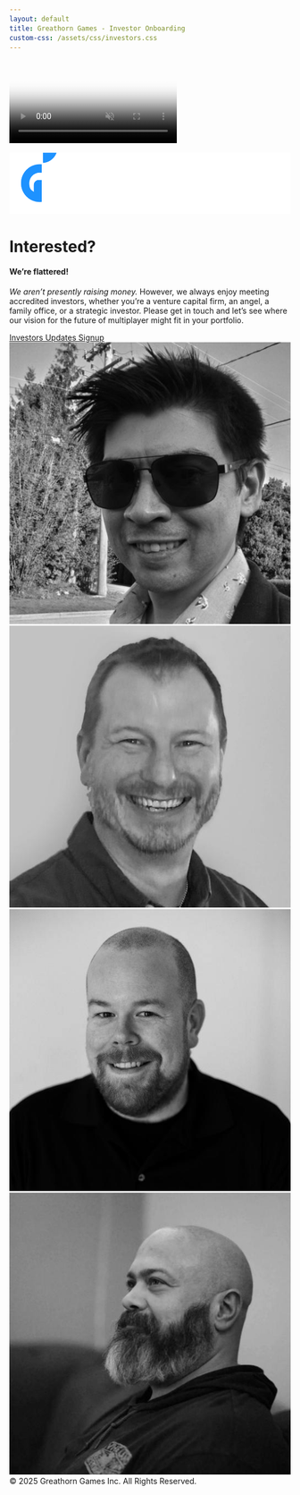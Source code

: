 ```yaml
---
layout: default
title: Greathorn Games - Investor Onboarding
custom-css: /assets/css/investors.css
---
```

<video autoplay loop muted playsinline class="bg-video" poster="assets/videos/lander-background.jpg"><source src="/assets/videos/lander-background.mp4" type="video/mp4"></video>
<div class="branding" id="header">
    <div class="branding-content">
        <img src="assets/images/greathorn.png" alt="Greathorn Games">
    </div>
</div>
<div class="masthead">
    <div class="masthead-content text-white">
        <div class="container-fluid px-4 px-lg-0" id="content">
            <h1 class="fst-italic lh-1 mb-4">Interested?</h1>
            <h4>We’re flattered!</h4>
            <p class="mb-5"><em role="heading">We aren’t presently raising money.</em> However, we always enjoy meeting accredited investors, whether you’re a venture capital firm, an angel, a family office, or a strategic investor. Please get in touch and let’s see where our vision for the future of multiplayer might fit in your portfolio.</p>             
           <a class="btn btn-brand investor-button" href="http://investor-onboarding.greathorn.games" aria-label="Investors Updates Signup">Investors Updates Signup</a>             
        </div>
    </div>
</div>
<div class="team-bios">
    <div class="d-flex flex-row flex-lg-column justify-content-center align-items-center h-100 mt-3 mt-lg-0">
        <a href="https://www.linkedin.com/in/idundore/"><img src="assets/images/team/bio-ian.jpg" /></a>
        <a href="https://www.linkedin.com/in/karlkent/"><img src="assets/images/team/bio-karl.jpg" /></a>
        <a href="https://www.linkedin.com/in/matthewdavey/"><img src="assets/images/team/bio-matt.jpg" /></a>
        <a href="https://www.linkedin.com/in/jeremy-hardy/"><img src="assets/images/team/bio-jeremy.jpg" /></a>
    </div>
</div>
<div class="lander-notice" id="footer">&copy; 2025 Greathorn Games Inc. All Rights Reserved.</div>